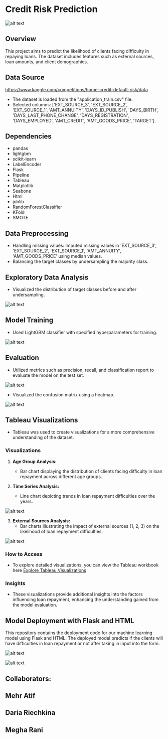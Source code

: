# Credit Risk Prediction

![alt text](Images/Risk.jpg)


## Overview
This project aims to predict the likelihood of clients facing difficulty in repaying loans. The dataset includes features such as external sources, loan amounts, and client demographics.


## Data Source

https://www.kaggle.com/competitions/home-credit-default-risk/data

- The dataset is loaded from the "application_train.csv" file.
- Selected columns: ['EXT_SOURCE_3', 'EXT_SOURCE_2', 'EXT_SOURCE_1', 'AMT_ANNUITY', 'DAYS_ID_PUBLISH', 'DAYS_BIRTH', 'DAYS_LAST_PHONE_CHANGE', 'DAYS_REGISTRATION', 'DAYS_EMPLOYED', 'AMT_CREDIT', 'AMT_GOODS_PRICE', 'TARGET'].


## Dependencies
- pandas
- lightgbm
- scikit-learn
- LabelEncoder
- Flask
- Pipeline
- Tableau
- Matplotlib
- Seabone
- Html
- joblib
- RandomForestClassifier
- KFold
- SMOTE


## Data Preprocessing
- Handling missing values: Imputed missing values in 'EXT_SOURCE_3', 'EXT_SOURCE_2', 'EXT_SOURCE_1', 'AMT_ANNUITY', 'AMT_GOODS_PRICE' using median values.
- Balancing the target classes by undersampling the majority class.

## Exploratory Data Analysis
- Visualized the distribution of target classes before and after undersampling.

![alt text](Images/Undersampling.png)

## Model Training
- Used LightGBM classifier with specified hyperparameters for training.

![alt text](Images/Lightgbm.png)

## Evaluation
- Utilized metrics such as precision, recall, and classification report to evaluate the model on the test set.

![alt text](Images/classification_report.png)

- Visualized the confusion matrix using a heatmap.

![alt text](Images/confusion_matrix.png)

## Tableau Visualizations


- Tableau was used to create visualizations for a more comprehensive understanding of the dataset.

### Visualizations
1. **Age Group Analysis:**
   - Bar chart displaying the distribution of clients facing difficulty in loan repayment across different age groups.

2. **Time Series Analysis:**
   - Line chart depicting trends in loan repayment difficulties over the years.

![alt text](Images/Tableau_trends_analysis.png)


3. **External Sources Analysis:**
   - Bar charts illustrating the impact of external sources (1, 2, 3) on the likelihood of loan repayment difficulties.
   
![alt text](Images/Tableau_External_sources.png)



### How to Access
- To explore detailed visualizations, you can view the Tableau workbook here [Explore Tableau Visualizations](https://public.tableau.com/app/profile/mehr.atif/viz/Credit_Risk_Project_17074485866060/Story1?publish=yes)

### Insights
- These visualizations provide additional insights into the factors influencing loan repayment, enhancing the understanding gained from the model evaluation.

## Model Deployment with Flask and HTML
This repository contains the deployment code for our machine learning model using Flask and HTML. The deployed model predicts if the clients will have difficulties in loan repayment or not after taking in input into the form.

![alt text](<Images/Web_form1 (1).png>)

![alt text](Images/WEb_form2.png)

## Collaborators: 
## Mehr Atif 
## Daria Riechkina
## Megha Rani
